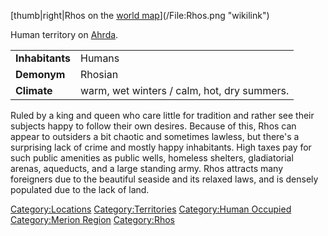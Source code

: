 [thumb|right|Rhos on the [world
map](:File:World_Map_Handout.jpg "wikilink")](/File:Rhos.png "wikilink")

Human territory on [Ahrda](/Ahrda "wikilink").

|                 |                                             |
| --------------- | ------------------------------------------- |
| **Inhabitants** | Humans                                      |
| **Demonym**     | Rhosian                                     |
| **Climate**     | warm, wet winters / calm, hot, dry summers. |

Ruled by a king and queen who care little for tradition and rather see
their subjects happy to follow their own desires. Because of this, Rhos
can appear to outsiders a bit chaotic and sometimes lawless, but there's
a surprising lack of crime and mostly happy inhabitants. High taxes pay
for such public amenities as public wells, homeless shelters,
gladiatorial arenas, aqueducts, and a large standing army. Rhos attracts
many foreigners due to the beautiful seaside and its relaxed laws, and
is densely populated due to the lack of land.

[Category:Locations](/Category:Locations "wikilink")
[Category:Territories](/Category:Territories "wikilink") [Category:Human
Occupied](/Category:Human_Occupied "wikilink") [Category:Merion
Region](/Category:Merion_Region "wikilink")
[Category:Rhos](/Category:Rhos "wikilink")